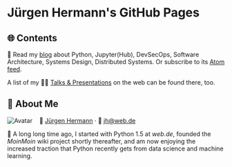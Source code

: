 # Jürgen Hermann's GitHub Pages

## 🌐 Contents

📝 Read my [blog](https://jhermann.github.io/blog/) about Python, Jupyter(Hub), DevSecOps, Software Architecture, Systems Design, Distributed Systems. Or subscribe to its [Atom feed](https://jhermann.github.io/blog/feed.xml).

A list of my 👨‍🏫 [Talks & Presentations](https://jhermann.github.io/blog/how-to/know-how/2020/02/22/talks+presentations.html) on the web can be found there, too.


## 👤️ About Me

<img src="https://avatars3.githubusercontent.com/u/1068245?s=40" alt="Avatar" style="float: left; padding-right:1rem; padding-bottom:.5rem;">

📝 [Jürgen Hermann](https://twitter.com/jhermann_) · 📧 jh@web.de

🐍 A long long time ago, I started with Python 1.5 at *web.de*,
founded the *MoinMoin* wiki project shortly thereafter, and am now
enjoying the increased traction that Python recently gets from
data science and machine learning.
